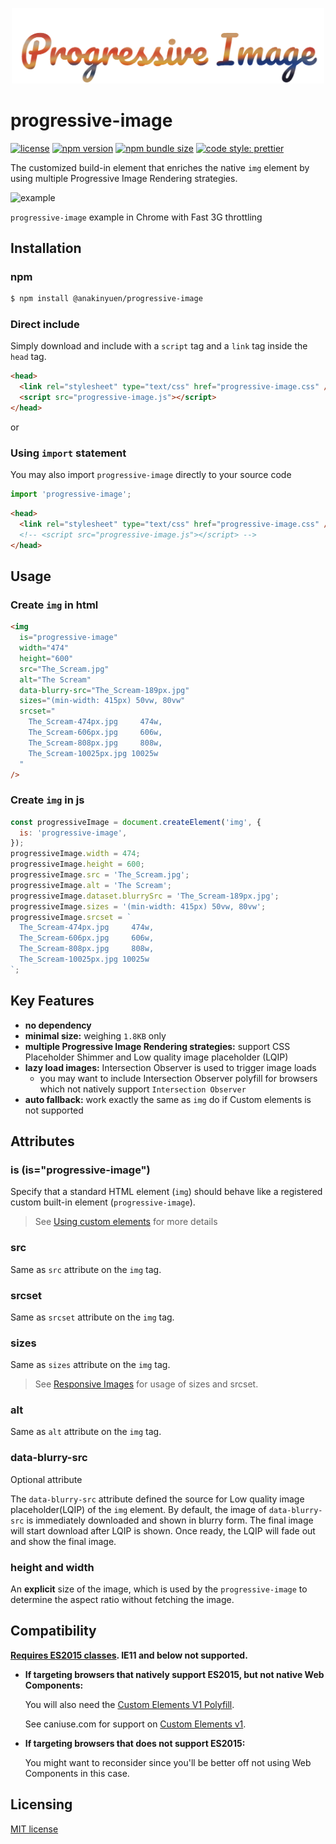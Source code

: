 <p align="center">
  <a href="https://github.com/AnakinYuen/progressive-image"><img src="./logo.png" alt="Progressive Image" width="500"></a>
</p>

# progressive-image

[![license](https://img.shields.io/npm/l/@anakinyuen/progressive-image.svg)](https://github.com/AnakinYuen/progressive-image/blob/master/LICENSE)
[![npm version](https://img.shields.io/npm/v/@anakinyuen/progressive-image.svg)](https://www.npmjs.com/package/@anakinyuen/progressive-image)
[![npm bundle size](https://img.shields.io/bundlephobia/minzip/@anakinyuen/progressive-image.svg)]()
[![code style: prettier](https://img.shields.io/badge/code_style-prettier-ff69b4.svg)](https://github.com/prettier/prettier)

The customized build-in element that enriches the native `img` element by using multiple Progressive Image Rendering strategies.

![example](./example.gif)

`progressive-image` example in Chrome with Fast 3G throttling

## Installation

### npm

```bash
$ npm install @anakinyuen/progressive-image
```

### Direct include

Simply download and include with a `script` tag and a `link` tag inside the `head` tag.

```html
<head>
  <link rel="stylesheet" type="text/css" href="progressive-image.css" />
  <script src="progressive-image.js"></script>
</head>
```

or

### Using `import` statement

You may also import `progressive-image` directly to your source code

```js
import 'progressive-image';
```

```html
<head>
  <link rel="stylesheet" type="text/css" href="progressive-image.css" />
  <!-- <script src="progressive-image.js"></script> -->
</head>
```

## Usage

### Create `img` in html

```html
<img
  is="progressive-image"
  width="474"
  height="600"
  src="The_Scream.jpg"
  alt="The Scream"
  data-blurry-src="The_Scream-189px.jpg"
  sizes="(min-width: 415px) 50vw, 80vw"
  srcset="
    The_Scream-474px.jpg     474w,
    The_Scream-606px.jpg     606w,
    The_Scream-808px.jpg     808w,
    The_Scream-10025px.jpg 10025w
  "
/>
```

### Create `img` in js

```js
const progressiveImage = document.createElement('img', {
  is: 'progressive-image',
});
progressiveImage.width = 474;
progressiveImage.height = 600;
progressiveImage.src = 'The_Scream.jpg';
progressiveImage.alt = 'The Scream';
progressiveImage.dataset.blurrySrc = 'The_Scream-189px.jpg';
progressiveImage.sizes = '(min-width: 415px) 50vw, 80vw';
progressiveImage.srcset = `
  The_Scream-474px.jpg     474w,
  The_Scream-606px.jpg     606w,
  The_Scream-808px.jpg     808w,
  The_Scream-10025px.jpg 10025w
`;
```

## Key Features

- **no dependency**
- **minimal size:** weighing `1.8KB` only
- **multiple Progressive Image Rendering strategies:** support CSS Placeholder Shimmer and Low quality image placeholder (LQIP)
- **lazy load images:** Intersection Observer is used to trigger image loads
  - you may want to include Intersection Observer polyfill for browsers which not natively support `Intersection Observer`
- **auto fallback:** work exactly the same as `img` do if Custom elements is not supported

## Attributes

### is (is="progressive-image")

Specify that a standard HTML element (`img`) should behave like a registered custom built-in element (`progressive-image`).

> See [Using custom elements](https://developer.mozilla.org/en-US/docs/Web/Web_Components/Using_custom_elements) for more details

### src

Same as `src` attribute on the `img` tag.

### srcset

Same as `srcset` attribute on the `img` tag.

### sizes

Same as `sizes` attribute on the `img` tag.

> See [Responsive Images](https://developers.google.com/web/fundamentals/design-and-ux/responsive/images) for usage of sizes and srcset.

### alt

Same as `alt` attribute on the `img` tag.

### data-blurry-src

Optional attribute

The `data-blurry-src` attribute defined the source for Low quality image placeholder(LQIP) of the `img` element. By default, the image of `data-blurry-src` is immediately downloaded and shown in blurry form. The final image will start download after LQIP is shown. Once ready, the LQIP will fade out and show the final image.

### height and width

An **explicit** size of the image, which is used by the `progressive-image` to determine the aspect ratio without fetching the image.

## Compatibility

**[Requires ES2015 classes](https://caniuse.com/es6-class). IE11 and below not supported.**

- **If targeting browsers that natively support ES2015, but not native Web Components:**

  You will also need the [Custom Elements V1 Polyfill](https://github.com/WebReflection/document-register-element).

  See caniuse.com for support on [Custom Elements v1](https://caniuse.com/#feat=custom-elementsv1).

- **If targeting browsers that does not support ES2015:**

  You might want to reconsider since you'll be better off not using Web Components in this case.

## Licensing

[MIT license](https://github.com/AnakinYuen/progressive-image/blob/master/LICENSE)
